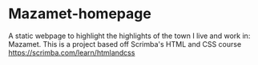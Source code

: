 # Mazamet-homepage
A static webpage to highlight the highlights of the town I live and work in: Mazamet.
This is a project based off Scrimba's HTML and CSS course https://scrimba.com/learn/htmlandcss
 
